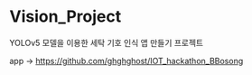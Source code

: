 # Vision_Project

YOLOv5 모델을 이용한 세탁 기호 인식 앱 만들기 프로젝트

app -> https://github.com/ghghghost/IOT_hackathon_BBosong
